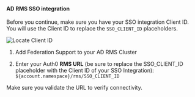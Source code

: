 #### AD RMS SSO integration

Before you continue, make sure you have your SSO integration Client ID. You will use the Client ID to replace the `SSO_CLIENT_ID` placeholders.

![Locate Client ID](https://auth0.com/docs/media/articles/dashboard/sso-integrations/dashboard-integrations-sso-create_view-tutorial.png)

1. Add Federation Support to your AD RMS Cluster

2. Enter your Auth0 **RMS URL** (be sure to replace the SSO_CLIENT_ID placeholder with the Client ID of your SSO Integration):
`${account.namespace}/rms/SSO_CLIENT_ID`

Make sure you validate the URL to verify connectivity.
